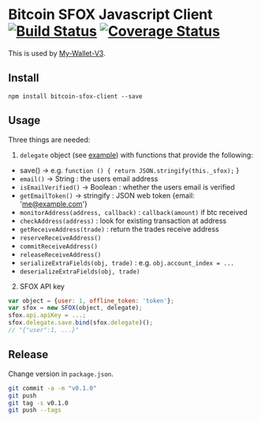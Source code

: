 # Bitcoin SFOX Javascript Client [![Build Status](https://travis-ci.org/blockchain/bitcoin-sfox-client.png?branch=master)](https://travis-ci.org/blockchain/bitcoin-sfox-client) [![Coverage Status](https://coveralls.io/repos/blockchain/bitcoin-sfox-client/badge.svg?branch=master&service=github)](https://coveralls.io/github/blockchain/bitcoin-sfox-client?branch=master)

This is used by [My-Wallet-V3](https://github.com/blockchain/My-Wallet-V3/).

## Install

`npm install bitcoin-sfox-client --save`

## Usage

Three things are needed:

1. `delegate` object (see [example](https://github.com/blockchain/My-Wallet-V3/blob/master/src/exchange-delegate.js)) with functions that provide the following:
 * save() -> e.g. `function () { return JSON.stringify(this._sfox);` }
 * `email()` -> String : the users email address
 * `isEmailVerified()` -> Boolean : whether the users email is verified
 * `getEmailToken()` -> stringify : JSON web token {email: 'me@example.com'}
 * `monitorAddress(address, callback)` : `callback(amount)` if btc received
 * `checkAddress(address)` : look for existing transaction at address
 * `getReceiveAddress(trade)` : return the trades receive address
 * `reserveReceiveAddress()`
 * `commitReceiveAddress()`
 * `releaseReceiveAddress()`
 * `serializeExtraFields(obj, trade)` : e.g. `obj.account_index = ...`
 * `deserializeExtraFields(obj, trade)`

2. SFOX API key

```js
var object = {user: 1, offline_token: 'token'};
var sfox = new SFOX(object, delegate);
sfox.api.apiKey = ...;
sfox.delegate.save.bind(sfox.delegate)();
// "{"user":1, ...}"
```

## Release

Change version in `package.json`.

```sh
git commit -a -m "v0.1.0"
git push
git tag -s v0.1.0
git push --tags
```
